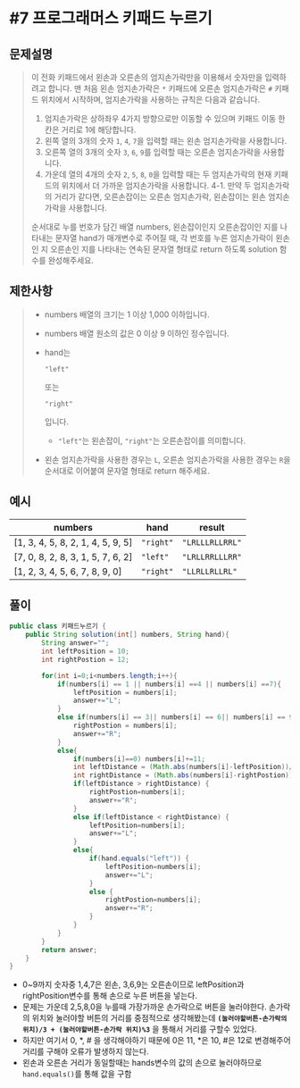 # #7 프로그래머스 키패드 누르기

## 문제설명

> 이 전화 키패드에서 왼손과 오른손의 엄지손가락만을 이용해서 숫자만을 입력하려고 합니다.
> 맨 처음 왼손 엄지손가락은 `*` 키패드에 오른손 엄지손가락은 `#` 키패드 위치에서 시작하며, 엄지손가락을 사용하는 규칙은 다음과 같습니다.
>
> 1. 엄지손가락은 상하좌우 4가지 방향으로만 이동할 수 있으며 키패드 이동 한 칸은 거리로 1에 해당합니다.
> 2. 왼쪽 열의 3개의 숫자 `1`, `4`, `7`을 입력할 때는 왼손 엄지손가락을 사용합니다.
> 3. 오른쪽 열의 3개의 숫자 `3`, `6`, `9`를 입력할 때는 오른손 엄지손가락을 사용합니다.
> 4. 가운데 열의 4개의 숫자 `2`, `5`, `8`, `0`을 입력할 때는 두 엄지손가락의 현재 키패드의 위치에서 더 가까운 엄지손가락을 사용합니다.
>    4-1. 만약 두 엄지손가락의 거리가 같다면, 오른손잡이는 오른손 엄지손가락, 왼손잡이는 왼손 엄지손가락을 사용합니다.
>
> 순서대로 누를 번호가 담긴 배열 numbers, 왼손잡이인지 오른손잡이인 지를 나타내는 문자열 hand가 매개변수로 주어질 때, 각 번호를 누른 엄지손가락이 왼손인 지 오른손인 지를 나타내는 연속된 문자열 형태로 return 하도록 solution 함수를 완성해주세요.

## 제한사항

> - numbers 배열의 크기는 1 이상 1,000 이하입니다.
>
> - numbers 배열 원소의 값은 0 이상 9 이하인 정수입니다.
>
> - hand는
>
>    
>
>   ```
>   "left"
>   ```
>
>    
>
>   또는
>
>    
>
>   ```
>   "right"
>   ```
>
>    
>
>   입니다.
>
>   - `"left"`는 왼손잡이, `"right"`는 오른손잡이를 의미합니다.
>
> - 왼손 엄지손가락을 사용한 경우는 `L`, 오른손 엄지손가락을 사용한 경우는 `R`을 순서대로 이어붙여 문자열 형태로 return 해주세요.

## 예시

| numbers                           | hand      | result          |
| --------------------------------- | --------- | --------------- |
| [1, 3, 4, 5, 8, 2, 1, 4, 5, 9, 5] | `"right"` | `"LRLLLRLLRRL"` |
| [7, 0, 8, 2, 8, 3, 1, 5, 7, 6, 2] | `"left"`  | `"LRLLRRLLLRR"` |
| [1, 2, 3, 4, 5, 6, 7, 8, 9, 0]    | `"right"` | `"LLRLLRLLRL"`  |



## 풀이

```java
public class 키패드누르기 {
    public String solution(int[] numbers, String hand){
        String answer="";
        int leftPosition = 10;
        int rightPostion = 12;

        for(int i=0;i<numbers.length;i++){
            if(numbers[i] == 1 || numbers[i] ==4 || numbers[i] ==7){
                leftPosition = numbers[i];
                answer+="L";
            }
            else if(numbers[i] == 3|| numbers[i] == 6|| numbers[i] == 9){
                rightPostion = numbers[i];
                answer+="R";
            }
            else{
                if(numbers[i]==0) numbers[i]+=11;
                int leftDistance = (Math.abs(numbers[i]-leftPosition))/3+(Math.abs(numbers[i]-leftPosition))%3;
                int rightDistance = (Math.abs(numbers[i]-rightPostion))/3+(Math.abs(numbers[i]-rightPostion))%3;
                if(leftDistance > rightDistance) {
                    rightPostion=numbers[i];
                    answer+="R";
                }
                else if(leftDistance < rightDistance) {
                    leftPosition=numbers[i];
                    answer+="L";
                }
                else{
                    if(hand.equals("left")) {
                        leftPosition=numbers[i];
                        answer+="L";
                    }
                    else {
                        rightPostion=numbers[i];
                        answer+="R";
                    }
                }
            }
        }
        return answer;
    }
}

```

- 0~9까지 숫자중 1,4,7은 왼손, 3,6,9는 오른손이므로 leftPosition과 rightPosition변수를 통해 손으로 누른 버튼을 넣는다.
- 문제는 가운데 2,5,8,0을 누를때 가장가까운 손가락으로 버튼을 눌러야한다. 손가락의 위치와 눌러야할 버튼의 거리를 중점적으로 생각해봤는데 **`(눌러야할버튼-손가락의 위치)/3 + (눌러야할버튼-손가락 위치)%3`** 을 통해서 거리를 구할수 있었다.
- 하지만 여기서 0, *, # 을 생각해야하기 때문에 0은 11, *은 10, #은 12로 변경해주어 거리를 구해야 오류가 발생하지 않는다.
- 왼손과 오른손 거리가 동일할때는 hands변수의 값의 손으로 눌러야하므로 `hand.equals()`를 통해 값을 구함